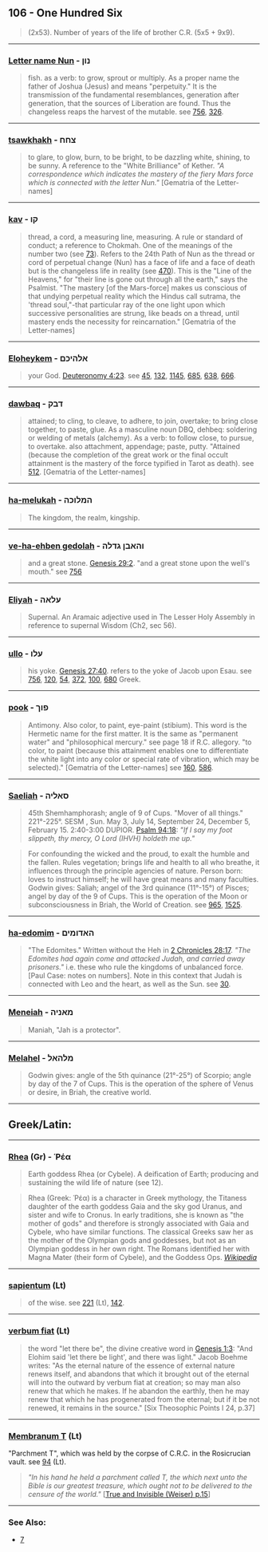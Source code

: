 ## 106 - One Hundred Six
> (2x53). Number of years of the life of brother C.R. (5x5 + 9x9).

---

### [Letter name Nun](/keys/NVN) - נון
> fish. as a verb: to grow, sprout or multiply. As a proper name the father of Joshua (Jesus) and means "perpetuity." It is the transmission of the fundamental resemblances, generation after generation, that the sources of Liberation are found. Thus the changeless reaps the harvest of the mutable. see [756](756), [326](326).

---

### [tsawkhakh](/keys/TzChCh) - צחח
> to glare, to glow, burn, to be bright, to be dazzling white, shining, to be sunny. A reference to the "White Brilliance" of Kether. *"A correspondence which indicates the mastery of the fiery Mars force which is connected with the letter Nun."* [Gematria of the Letter-names]

---

### [kav](/keys/QV) - קו
> thread, a cord, a measuring line, measuring. A rule or standard of conduct; a reference to Chokmah. One of the meanings of the number two (see [73](73)). Refers to the 24th Path of Nun as the thread or cord of perpetual change (Nun) has a face of life and a face of death but is the changeless life in reality (see [470](470)). This is the "Line of the Heavens," for "their line is gone out through all the earth," says the Psalmist. "The mastery [of the Mars-force] makes us conscious of that undying perpetual reality which the Hindus call sutrama, the 'thread soul,"-that particular ray of the one light upon which successive personalities are strung, like beads on a thread, until mastery ends the necessity for reincarnation." [Gematria of the Letter-names]

---

### [Eloheykem](/keys/ALHIKM) - אלהיכם
> your God. [Deuteronomy 4:23](http://biblehub.com/deuteronomy/4-23.htm). see [45](45), [132](132), [1145](1145), [685](685), [638](638), [666](666).

---

### [dawbaq](/keys/DBQ) - דבק
> attained; to cling, to cleave, to adhere, to join, overtake; to bring close together, to paste, glue. As a masculine noun DBQ, dehbeq: soldering or welding of metals (alchemy). As a verb: to follow close, to pursue, to overtake. also attachment, appendage; paste, putty. "Attained (because the completion of the great work or the final occult attainment is the mastery of the force typified in Tarot as death). see [512](512). [Gematria of the Letter-names]

---

### [ha-melukah](/keys/HMLVKH) - המלוכה
> The kingdom, the realm, kingship.

---

### [ve-ha-ehben gedolah](/keys/VHABN.GDLH) - והאבן גדלה
> and a great stone. [Genesis 29:2](http://biblehub.com/genesis/29-2.htm). "and a great stone upon the well's mouth." see [756](756)

---

### [Eliyah](/keys/OLAH) - עלאה
> Supernal. An Aramaic adjective used in The Lesser Holy Assembly in reference to supernal Wisdom (Ch2, sec 56).

---

### [ullo](/keys/OLV) - עלו
> his yoke. [Genesis 27:40](http://biblehub.com/genesis/27-40.htm). refers to the yoke of Jacob upon Esau. see [756](756), [120](120), [54](54), [372](372), [100](100), [680](680) Greek.

---

### [pook](/keys/PVK) - פוך
> Antimony. Also color, to paint, eye-paint (stibium). This word is the Hermetic name for the first matter. It is the same as "permanent water" and "philosophical mercury." see page 18 if R.C. allegory. "to color, to paint (because this attainment enables one to differentiate the white light into any color or special rate of vibration, which may be selected)." [Gematria of the Letter-names] see [160](160), [586](586).

---

### [Saeliah](/keys/SALIH) - סאליה
> 45th Shemhamphorash; angle of 9 of Cups. "Mover of all things." 221°-225°. SESM , Sun. May 3, July 14, September 24, December 5, February 15. 2:40-3:00 DUPIOR. [Psalm 94:18](http://biblehub.com/psalms/94-18.htm): *"If I say my foot slippeth, thy mercy, O Lord (IHVH) holdeth me up."*

> For confounding the wicked and the proud, to exalt the humble and the fallen. Rules vegetation; brings life and health to all who breathe, it influences through the principle agencies of nature. Person born: loves to instruct himself; he will have great means and many faculties. Godwin gives: Saliah; angel of the 3rd quinance (11°-15°) of Pisces; angel by day of the 9 of Cups. This is the operation of the Moon or subconsciousness in Briah, the World of Creation. see [965](965), [1525](1525).

---

### [ha-edomim](/keys/HADVMIM) - האדומים
> "The Edomites." Written without the Heh in [2 Chronicles 28:17](http://biblehub.com/2_chronicles/28-17.htm). *"The Edomites had again come and attacked Judah, and carried away prisoners."* i.e. these who rule the kingdoms of unbalanced force. [Paul Case: notes on numbers]. Note in this context that Judah is connected with Leo and the heart, as well as the Sun. see [30](30).

---

### [Meneiah](/keys/MANIH) - מאניה
> Maniah, "Jah is a protector".

---

### [Melahel](/keys/MLHAL) - מלהאל
> Godwin gives: angle of the 5th quinance (21°-25°) of Scorpio; angle by day of the 7 of Cups. This is the operation of the sphere of Venus or desire, in Briah, the creative world.

---

## Greek/Latin:

---

### [Rhea](/greek?word=rea) (Gr) - Ῥέα
> Earth goddess Rhea (or Cybele). A deification of Earth; producing and sustaining the wild life of nature (see 12).

> Rhea (Greek: Ῥέα) is a character in Greek mythology, the Titaness daughter of the earth goddess Gaia and the sky god Uranus, and sister and wife to Cronus. In early traditions, she is known as "the mother of gods" and therefore is strongly associated with Gaia and Cybele, who have similar functions. The classical Greeks saw her as the mother of the Olympian gods and goddesses, but not as an Olympian goddess in her own right. The Romans identified her with Magna Mater (their form of Cybele), and the Goddess Ops. *[Wikipedia](https://en.wikipedia.org/wiki/Rhea_%28mythology%29)*

---

### [sapientum](/latin?word=sapientum) (Lt)
> of the wise. see [221](221) (Lt), [142](142).

---

### [verbum fiat](/latin?word=verbum+fiat) (Lt)
> the word "let there be", the divine creative word in [Genesis 1:3](http://biblehub.com/genesis/1-3.htm): "And Elohim said 'let there be light', and there was light." Jacob Boehme writes: "As the eternal nature of the essence of external nature renews itself, and abandons that which it brought out of the eternal will into the outward by verbum fiat at creation; so may man also renew that which he makes. If he abandon the earthly, then he may renew that which he has progenerated from the eternal; but if it be not renewed, it remains in the source." [Six Theosophic Points I 24, p.37]

---

### [Membranum T](/latin?word=membranum+T) (Lt)
"Parchment T", which was held by the corpse of C.R.C. in the Rosicrucian vault. see [94](94) (Lt).

> *"In his hand he held a parchment called T, the which next unto the Bible is our greatest treasure, which ought not to be delivered to the censure of the world."* [[True and Invisible (Weiser) p.15](https://archive.org/stream/PaulFosterCase-TheTrueAndInvisibleRosicrucianOrder4thEd-1985#page/n23/mode/2up)]

---

### See Also:

- [7](7)